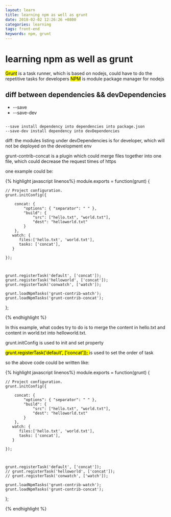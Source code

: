 ```yaml
---
layout: learn
title: learning npm as well as grunt
date: 2018-02-02 12:26:26 +0800
categories: learning
tags: front-end
keywords: npm, grunt
---
```


# learning npm as well as grunt

<mark>Grunt</mark> is a task runner, which is based on nodejs, could have to do the repetitive tasks for developers
<mark>NPM</mark> is module package manager for nodejs



## diff between dependencies && devDependencies
- --save
- --save-dev

```

--save install dependency into dependencies into package.json
--save-dev install dependency into devDependencies

```

diff: the modules listing under devDependencies is for developer, which will not be deployed on the development env


grunt-contrib-concat is a plugin which could merge files together into one file, which could decrease the request times of https

one example could be:

{% highlight javascript linenos%}
module.exports = function(grunt) {

    // Project configuration.
    grunt.initConfig({

        concat: {
            "options": { "separator": " " },
            "build": {
                "src": ["hello.txt", "world.txt"],
                "dest": "helloworld.txt"
            }
        },
	   watch: {
		  files:['hello.txt', 'world.txt'],
		  tasks: ['concat'],
	   }

    });



    grunt.registerTask('default', ['concat']);
    grunt.registerTask('helloworld', ['concat']);
	grunt.registerTask('conwatch', ['watch']);

	grunt.loadNpmTasks('grunt-contrib-watch');
    grunt.loadNpmTasks('grunt-contrib-concat');

};

{% endhighlight %}

In this example, what codes try to do is to merge the content in hello.txt and content in world.txt into helloworld.txt.

grunt.initConfig is used to init and set property

<mark>    grunt.registerTask('default', ['concat']); </mark> is used to set the order of task

so the above code could be written like:

{% highlight javascript linenos%}
module.exports = function(grunt) {

    // Project configuration.
    grunt.initConfig({

        concat: {
            "options": { "separator": " " },
            "build": {
                "src": ["hello.txt", "world.txt"],
                "dest": "helloworld.txt"
            }
        },
	   watch: {
		  files:['hello.txt', 'world.txt'],
		  tasks: ['concat'],
	   }

    });



    grunt.registerTask('default', ['concat']);
    // grunt.registerTask('helloworld', ['concat']);
	// grunt.registerTask('conwatch', ['watch']);

	grunt.loadNpmTasks('grunt-contrib-watch');
    grunt.loadNpmTasks('grunt-contrib-concat');

};

{% endhighlight %}




